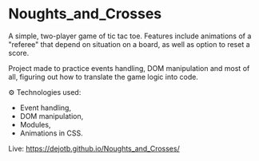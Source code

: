 # Noughts_and_Crosses

A simple, two-player game of tic tac toe. Features include animations of a "referee" that depend on situation on a board, as well as option to reset a score.

Project made to practice events handling, DOM manipulation and most of all, figuring out how to translate the game logic into code.

⚙️ Technologies used:

- Event handling,
- DOM manipulation,
- Modules,
- Animations in CSS.

Live: https://dejotb.github.io/Noughts_and_Crosses/
